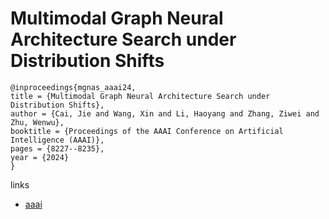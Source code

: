 # Multimodal Graph Neural Architecture Search under Distribution Shifts

```
@inproceedings{mgnas_aaai24,
title = {Multimodal Graph Neural Architecture Search under Distribution Shifts},
author = {Cai, Jie and Wang, Xin and Li, Haoyang and Zhang, Ziwei and Zhu, Wenwu},
booktitle = {Proceedings of the AAAI Conference on Artificial Intelligence (AAAI)},
pages = {8227--8235},
year = {2024}
}
```

links
- [aaai](https://ojs.aaai.org/index.php/AAAI/article/view/28663)
